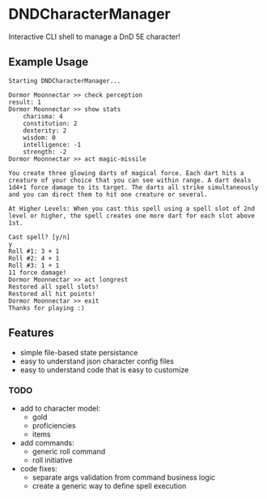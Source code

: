 # DNDCharacterManager
Interactive CLI shell to manage a DnD 5E character!

## Example Usage
```
Starting DNDCharacterManager...

Dormor Moonnectar >> check perception
result: 1
Dormor Moonnectar >> show stats
	charisma: 4
	constitution: 2
	dexterity: 2
	wisdom: 0
	intelligence: -1
	strength: -2
Dormor Moonnectar >> act magic-missile

You create three glowing darts of magical force. Each dart hits a creature of your choice that you can see within range. A dart deals 1d4+1 force damage to its target. The darts all strike simultaneously and you can direct them to hit one creature or several.

At Higher Levels: When you cast this spell using a spell slot of 2nd level or higher, the spell creates one more dart for each slot above 1st.

Cast spell? [y/n] 
y
Roll #1: 3 + 1
Roll #2: 4 + 1
Roll #3: 1 + 1
11 force damage!
Dormor Moonnectar >> act longrest
Restored all spell slots!
Restored all hit points!
Dormor Moonnectar >> exit
Thanks for playing :)
```
## Features
- simple file-based state persistance
- easy to understand json character config files
- easy to understand code that is easy to customize

### TODO

- add to character model:
    - gold
    - proficiencies
    - items
- add commands:
    - generic roll command
    - roll initiative
- code fixes:
    - separate args validation from command business logic
    - create a generic way to define spell execution
